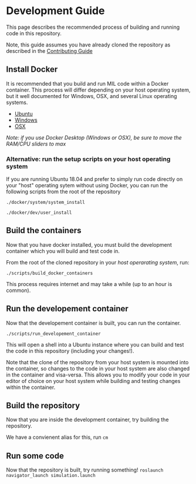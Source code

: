 # Development Guide
This page describes the recommended process of building and running code in this repository.

Note, this guide assumes you have already cloned the repository as described in the [Contributing Guide](contributing)

## Install Docker
It is recommended that you build and run MIL code within a Docker container.
This process will differ depending on your host operating system, but it
well documented for Windows, OSX, and several Linux operating systems.

* [Ubuntu](https://docs.docker.com/install/linux/docker-ce/ubuntu/)
* [Windows](https://docs.docker.com/docker-for-windows/install/)
* [OSX](https://docs.docker.com/docker-for-mac/install/)

*Note: if you use Docker Desktop (Windows or OSX), be sure to move the RAM/CPU sliders to max*


### Alternative: run the setup scripts on your host operating system
If you are running Ubuntu 18.04 and prefer to simply run code directly on your "host"
operating sytem without using Docker, you can run the following scripts from the root of the repository

`./docker/system/system_install`

`./docker/dev/user_install`

## Build the containers
Now that you have docker installed, you must build the development container which
you will build and test code in.

From the root of the cloned repository in your *host operarating system*, run:

`./scripts/build_docker_containers`

This process requires internet and may take a while (up to an hour is common).

##  Run the developement container

Now that the developement container is built, you can run the container.

`./scripts/run_developement_container`

This will open a shell into a Ubuntu instance where you can build and test the
code in this repository (including your changes!).

Note that the clone of the repository from your host system is mounted into the container,
so changes to the code in your host system are also changed in the container and visa-versa.
This allows you to modify your code in your editor of choice on your host system while
building and testing changes within the container.

## Build the repository
Now that you are inside the development container, try building the repository.

We have a convienent alias for this, run `cm`

## Run some code
Now that the repository is built, try running something!
`roslaunch navigator_launch simulation.launch`
